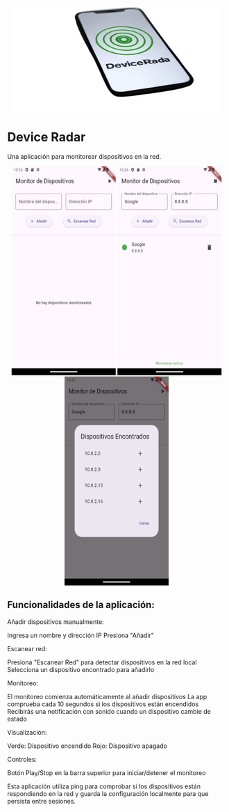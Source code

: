 <p align="center">
    <img alt="Alt text" src="/assets/images/logo/logo.png?raw=true" title="Logo" width="480" height="240"/>
</p>

# Device Radar

Una aplicación para monitorear dispositivos en la red.

<p align="center">
    <img alt="Alt text" src="/Screenshot/Screenshot_1.png?raw=true" title="Screenshot_1" width="240" height="480"/>
    <img alt="Alt text" src="/Screenshot/Screenshot_2.png?raw=true" title="Screenshot_2" width="240" height="480"/>
    <img alt="Alt text" src="/Screenshot/Screenshot_3.png?raw=true" title="Screenshot_3" width="240" height="480"/>
</p>

## Funcionalidades de la aplicación:

Añadir dispositivos manualmente:

Ingresa un nombre y dirección IP
Presiona "Añadir"


Escanear red:

Presiona "Escanear Red" para detectar dispositivos en la red local
Selecciona un dispositivo encontrado para añadirlo


Monitoreo:

El monitoreo comienza automáticamente al añadir dispositivos
La app comprueba cada 10 segundos si los dispositivos están encendidos
Recibirás una notificación con sonido cuando un dispositivo cambie de estado


Visualización:

Verde: Dispositivo encendido
Rojo: Dispositivo apagado


Controles:

Botón Play/Stop en la barra superior para iniciar/detener el monitoreo

Esta aplicación utiliza ping para comprobar si los dispositivos están respondiendo en la red y guarda la configuración localmente para que persista entre sesiones.
